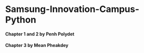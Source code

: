 # Samsung-Innovation-Campus-Python
#### Chapter 1 and 2 by Penh Polydet 
#### Chapter 3 by Mean Pheakdey
